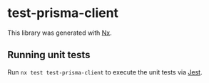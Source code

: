 # test-prisma-client

This library was generated with [Nx](https://nx.dev).

## Running unit tests

Run `nx test test-prisma-client` to execute the unit tests via [Jest](https://jestjs.io).
